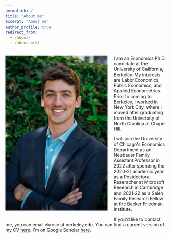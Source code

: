 ```yaml
---
permalink: /
title: "About me"
excerpt: "About me"
author_profile: true
redirect_from: 
  - /about/
  - /about.html
---
```



<img class="img-responsive" style="float: left; margin: 0px 20px 20px 0px;" src="/images/profile.jpg" width="320">I am an Economics Ph.D. candidate at the University of California, Berkeley. My interests are Labor Economics, Public Economics, and Applied Econometrics. Prior to coming to Berkeley, I worked in New York City, where I moved after graduating from the University of North Carolina at Chapel Hill.

I will join the University of Chicago's Economics Department as an Neubauer Family Assistant Professor in 2022 after spending the 2020-21 academic year as a Postdoctoral Reseracher at Microsoft Research in Cambridge and 2021-22 as a Saieh Family Research Fellow at the Becker Friedman Institute. 

If you'd like to contact me, you can email ekrose at berkeley.edu. You can find a current version of my CV [here](/files/ekr_cv_12-09-19_jmp_long.pdf). I'm on Google Scholar [here](https://scholar.google.com/citations?user=dMs-BJUAAAAJ).        

  
